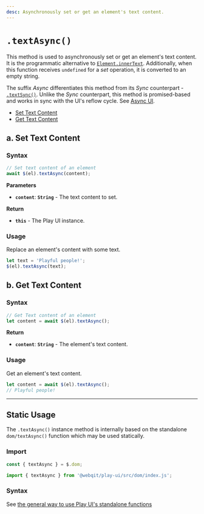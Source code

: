 ```yaml
---
desc: Asynchronously set or get an element's text content.
---
```

# `.textAsync()`

This method is used to asynchronously set or get an element's text content. It is the programmatic alternative to [`Element.innerText`](https://developer.mozilla.org/en-US/docs/Web/API/HTMLElement/innerText). Additionally, when this function receives `undefined` for a *set* operation, it is converted to an empty string.

The suffix *Async* differentiates this method from its *Sync* counterpart - [`.textSync()`](../textsync). Unlike the *Sync* counterpart, this method is promised-based and works in sync with the UI's reflow cycle. See [Async UI](../../concepts#async-ui).

+ [Set Text Content](#a-set-text-content)
+ [Get Text Content](#b-get-text-content)

## a. Set Text Content

### Syntax

```js
// Set text content of an element
await $(el).textAsync(content);
```

**Parameters**

+ **`content`**: **`String`** - The text content to set.

**Return**

+ **`this`** - The Play UI instance.

### Usage

Replace an element's content with some text.

```js
let text = 'Playful people!';
$(el).textAsync(text);
```

## b. Get Text Content

### Syntax

```js
// Get Text content of an element
let content = await $(el).textAsync();
```

**Return**

+ **`content`**: **`String`** - The element's text content.

### Usage

Get an element's text content.

```js
let content = await $(el).textAsync();
// Playful people!
```

------

## Static Usage

The `.textAsync()` instance method is internally based on the standalone `dom/textAsync()` function which may be used statically.

### Import

```js
const { textAsync } = $.dom;
```
```js
import { textAsync } from '@webqit/play-ui/src/dom/index.js';
```

### Syntax

See [the general way to use Play UI's standalone functions](../../../overview#use-as-descrete-utilities)
